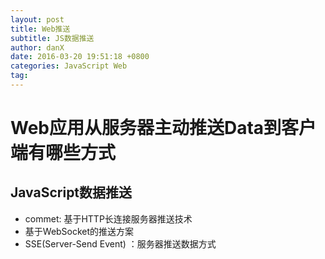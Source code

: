 ```yaml
---
layout: post
title: Web推送
subtitle: JS数据推送
author: danX
date: 2016-03-20 19:51:18 +0800
categories: JavaScript Web
tag: 
---
```

# Web应用从服务器主动推送Data到客户端有哪些方式
## JavaScript数据推送
- commet: 基于HTTP长连接服务器推送技术
- 基于WebSocket的推送方案
- SSE(Server-Send Event) ：服务器推送数据方式
